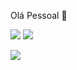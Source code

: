 Olá Pessoal 👋

![](https://media1.tenor.com/m/WtVnnj9BBpsAAAAC/xmas-happy.gif)             ![](https://media.tenor.com/T3RbJGtBwFMAAAAi/meme.gif)

![](https://media1.tenor.com/m/YDC47oO_3ZEAAAAC/parrot-minecraft.gif)
